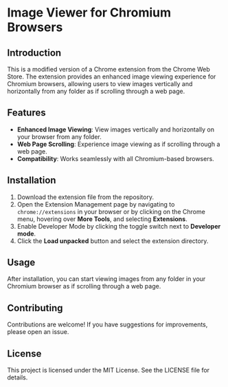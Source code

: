 # Image Viewer for Chromium Browsers

## Introduction

This is a modified version of a Chrome extension from the Chrome Web Store. The extension provides an enhanced image viewing experience for Chromium browsers, allowing users to view images vertically and horizontally from any folder as if scrolling through a web page.

## Features

- **Enhanced Image Viewing**: View images vertically and horizontally on your browser from any folder.
- **Web Page Scrolling**: Experience image viewing as if scrolling through a web page.
- **Compatibility**: Works seamlessly with all Chromium-based browsers.

## Installation

1. Download the extension file from the repository.
2. Open the Extension Management page by navigating to `chrome://extensions` in your browser or by clicking on the Chrome menu, hovering over **More Tools**, and selecting **Extensions**.
3. Enable Developer Mode by clicking the toggle switch next to **Developer mode**.
4. Click the **Load unpacked** button and select the extension directory.

## Usage

After installation, you can start viewing images from any folder in your Chromium browser as if scrolling through a web page.

## Contributing

Contributions are welcome! If you have suggestions for improvements, please open an issue.

## License

This project is licensed under the MIT License. See the LICENSE file for details.

<br>
